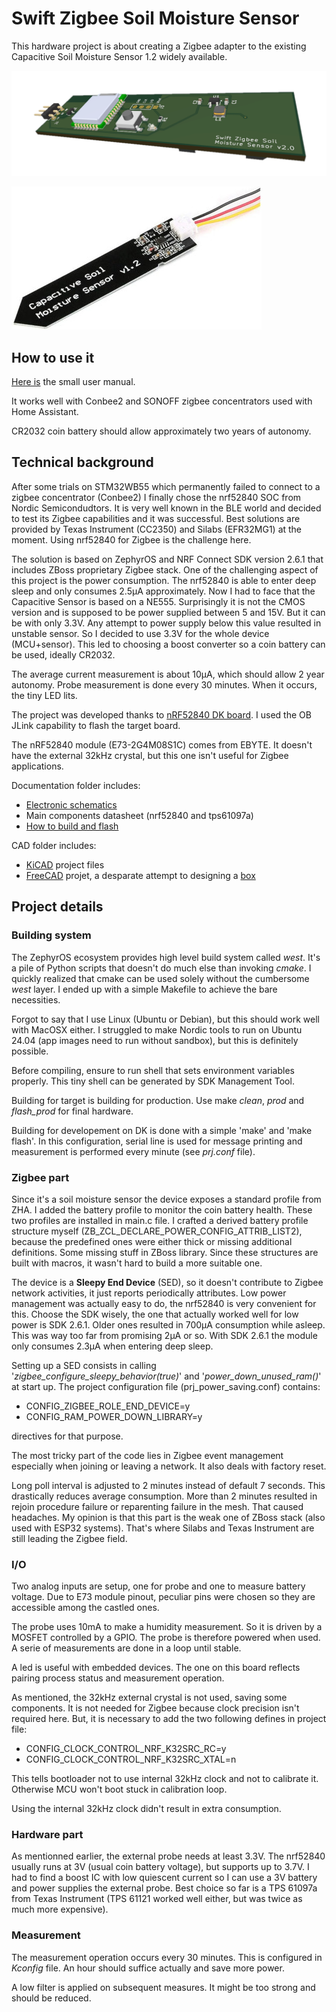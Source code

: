 # Swift Zigbee Soil Moisture Sensor

This hardware project is about creating a Zigbee adapter to the existing Capacitive Soil Moisture Sensor 1.2 widely available.

![Hw illustration](doc/Hardware3D.png "Hardware")

![Capacitive Sensor](doc/capacitive_sensor_v1.2.jpg)

## How to use it

[Here is](doc/Swift%20Zigbee%20Soil%20Moisture%20Sensor.pdf) the small user manual.

It works well with Conbee2 and SONOFF zigbee concentrators used with Home Assistant.

CR2032 coin battery should allow approximately two years of autonomy.

## Technical background

After some trials on STM32WB55 which permanently failed to connect to a zigbee concentrator (Conbee2) I finally chose the nrf52840 SOC from Nordic Semicondudtors. It is very well known in the BLE world and decided to test its Zigbee capabilities and it was successful. Best solutions are provided by Texas Instrument (CC2350) and Silabs (EFR32MG1) at the moment. Using nrf52840 for Zigbee is the challenge here.

The solution is based on ZephyrOS and NRF Connect SDK version 2.6.1 that includes ZBoss proprietary Zigbee stack. One of the challenging aspect of this project is the power consumption. The nrf52840 is able to enter deep sleep and only consumes 2.5µA approximately. Now I had to face that the Capacitive Sensor is based on a NE555. Surprisingly it is not the CMOS version and is supposed to be power supplied between 5 and 15V. But it can be with only 3.3V. Any attempt to power supply below this value resulted in unstable sensor. So I decided to use 3.3V for the whole device (MCU+sensor). This led to choosing a boost converter so a coin battery can be used, ideally CR2032.

The average current measurement is about 10µA, which should allow 2 year autonomy. Probe measurement is done every 30 minutes. When it occurs, the tiny LED lits.

The project was developed thanks to [nRF52840 DK board](doc/nRF52840_DK_User_Guide_v1.2.pdf). I used the OB JLink capability to flash the target board.

The nRF52840 module (E73-2G4M08S1C) comes from EBYTE. It doesn't have the external 32kHz crystal, but this one isn't useful for Zigbee applications.

Documentation folder includes:

- [Electronic schematics](doc/schematics-2.0.pdf)
- Main components datasheet (nrf52840 and tps61097a)
- [How to build and flash](doc/how_to_compile.md)

CAD folder includes:

- [KiCAD](cad/KiCAD) project files
- [FreeCAD](cad/FreeCAD) projet, a desparate attempt to designing a [box](cad/FreeCAD/box.stl)

## Project details

### Building system

The ZephyrOS ecosystem provides high level build system called _west_. It's a pile of Python scripts that doesn't do much else than invoking _cmake_. I quickly realized that cmake can be used solely without the cumbersome _west_ layer. I ended up with a simple Makefile to achieve the bare necessities. 

Forgot to say that I use Linux (Ubuntu or Debian), but this should work well with MacOSX either. I struggled to make Nordic tools to run on Ubuntu 24.04 (app images need to run without sandbox), but this is definitely possible.

Before compiling, ensure to run shell that sets environment variables properly. This tiny shell can be generated by SDK Management Tool.

Building for target is building for production. Use make _clean_, _prod_ and _flash_prod_ for final hardware.

Building for developement on DK is done with a simple 'make' and 'make flash'. In this configuration, serial line is used for message printing and measurement is performed every minute (see _prj.conf_ file).

### Zigbee part

Since it's a soil moisture sensor the device exposes a standard profile from ZHA. I added the battery profile to monitor the coin battery health. These two profiles are installed in main.c file. I crafted a derived battery profile structure myself (ZB_ZCL_DECLARE_POWER_CONFIG_ATTRIB_LIST2), because the predefined ones were either thick or missing additional definitions. Some missing stuff in ZBoss library. Since these structures are built with macros, it wasn't hard to build a more suitable one.

The device is a **Sleepy End Device** (SED), so it doesn't contribute to Zigbee network activities, it just reports periodically attributes.
Low power management was actually easy to do, the nrf52840 is very convenient for this. Choose the SDK wisely, the one that actually worked well for low power is SDK 2.6.1. Older ones resulted in 700µA consumption while asleep. This was way too far from promising 2µA or so. With SDK 2.6.1 the module only consumes 2.3µA when entering deep sleep.

Setting up a SED consists in calling '_zigbee_configure_sleepy_behavior(true)_' and '_power_down_unused_ram()_' at start up. The project configuration file (prj_power_saving.conf) contains:
- CONFIG_ZIGBEE_ROLE_END_DEVICE=y
- CONFIG_RAM_POWER_DOWN_LIBRARY=y

directives for that purpose.

The most tricky part of the code lies in Zigbee event management especially when joining or leaving a network. It also deals with factory reset.

Long poll interval is adjusted to 2 minutes instead of default 7 seconds. This drastically reduces average consumption. More than 2 minutes resulted in rejoin procedure failure or reparenting failure in the mesh. That caused headaches. My opinion is that this part is the weak one of ZBoss stack (also used with ESP32 systems). That's where Silabs and Texas Instrument are still leading the Zigbee field.

### I/O

Two analog inputs are setup, one for probe and one to measure battery voltage. Due to E73 module pinout, peculiar pins were chosen so they are accessible among the castled ones.

The probe uses 10mA to make a humidity measurement. So it is driven by a MOSFET controlled by a GPIO. The probe is therefore powered when used. A serie of measurements are done in a loop until stable.

A led is useful with embedded devices. The one on this board reflects pairing process status and measurement operation.

As mentioned, the 32kHz external crystal is not used, saving some components. It is not needed for Zigbee because clock precision isn't required here. But, it is necessary to add the two following defines in project file:
- CONFIG_CLOCK_CONTROL_NRF_K32SRC_RC=y
- CONFIG_CLOCK_CONTROL_NRF_K32SRC_XTAL=n

This tells bootloader not to use internal 32kHz clock and not to calibrate it. Otherwise MCU won't boot stuck in calibration loop.

Using the internal 32kHz clock didn't result in extra consumption.

### Hardware part

As mentionned earlier, the external probe needs at least 3.3V. The nrf52840 usually runs at 3V (usual coin battery voltage), but supports up to 3.7V. I had to find a boost IC with low quiescent current so I can use a 3V battery and power supplies the external probe. Best choice so far is a TPS 61097a from Texas Instrument (TPS 61121 worked well either, but was twice as much more expensive).

### Measurement

The measurement operation occurs every 30 minutes. This is configured in _Kconfig_ file. An hour should suffice actually and save more power.

A low filter is applied on subsequent measures. It might be too strong and should be reduced.